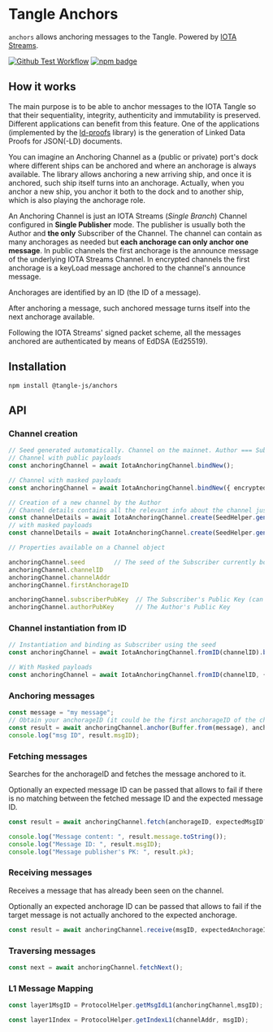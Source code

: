 # Tangle Anchors

 `anchors` allows anchoring messages to the Tangle. Powered by [IOTA Streams](https://github.com/iotaledger/streams). 

 [![Github Test Workflow](https://github.com/iotaledger/tangle.js/workflows/Anchors%20Test/badge.svg)](https://github.com/iotaledger/tangle.js/actions/workflows/anchors-test.yaml)
 [![npm badge](https://img.shields.io/npm/dm/%40tangle-js%2Fanchors.svg)](https://www.npmjs.com/package/@tangle-js/anchors)

## How it works

The main purpose is to be able to anchor messages to the IOTA Tangle so that their sequentiality, 
integrity, authenticity and immutability is preserved. Different applications can benefit from this feature. 
One of the applications (implemented by the [ld-proofs](../ld-proofs) library) is the generation 
of Linked Data Proofs for JSON(-LD) documents. 

You can imagine an Anchoring Channel as a (public or private) port's dock where different ships 
can be anchored and where an anchorage is always available. The library allows anchoring a new 
arriving ship, and once it is anchored, such ship itself turns into an anchorage. 
Actually, when you anchor a new ship, you anchor it both to the dock and to another ship, 
which is also playing the anchorage role.

An Anchoring Channel is just an IOTA Streams (*Single Branch*) Channel configured in **Single Publisher** mode. 
The publisher is usually both the Author and **the only** Subscriber of the Channel. 
The channel can contain as many anchorages as needed but **each anchorage can only anchor one message**. 
In public channels the first anchorage is the announce message of the underlying IOTA Streams Channel. 
In encrypted channels the first anchorage is a keyLoad message anchored to the channel's announce message. 

Anchorages are identified by an ID (the ID of a message). 

After anchoring a message, such anchored message turns itself into the next anchorage available. 

Following the IOTA Streams' signed packet scheme, all the messages anchored are authenticated by means of EdDSA (Ed25519). 

## Installation

```
npm install @tangle-js/anchors
```

## API

### Channel creation

```ts
// Seed generated automatically. Channel on the mainnet. Author === Subscriber. 
// Channel with public payloads
const anchoringChannel = await IotaAnchoringChannel.bindNew();

// Channel with masked payloads
const anchoringChannel = await IotaAnchoringChannel.bindNew({ encrypted: true });

// Creation of a new channel by the Author
// Channel details contains all the relevant info about the channel just created
const channelDetails = await IotaAnchoringChannel.create(SeedHelper.generateSeed());
// with masked payloads
const channelDetails = await IotaAnchoringChannel.create(SeedHelper.generateSeed(), { encrypted: true });

// Properties available on a Channel object

anchoringChannel.seed        // The seed of the Subscriber currently bound to the channel
anchoringChannel.channelID
anchoringChannel.channelAddr
anchoringChannel.firstAnchorageID

anchoringChannel.subscriberPubKey  // The Subscriber's Public Key (can be the same as Author's)
anchoringChannel.authorPubKey      // The Author's Public Key 
```

### Channel instantiation from ID

```ts
// Instantiation and binding as Subscriber using the seed
const anchoringChannel = await IotaAnchoringChannel.fromID(channelID).bind(seed);
```

```ts
// With Masked payloads
const anchoringChannel = await IotaAnchoringChannel.fromID(channelID, { encrypted: true }).bind(seed);
```

### Anchoring messages

```ts
const message = "my message";
// Obtain your anchorageID (it could be the first anchorageID of the channel)
const result = await anchoringChannel.anchor(Buffer.from(message), anchorageID);
console.log("msg ID", result.msgID);
```

### Fetching messages

Searches for the anchorageID and fetches the message anchored to it. 


Optionally an expected message ID can be passed that allows to fail 
if there is no matching between the fetched message ID and the expected message ID. 

```ts
const result = await anchoringChannel.fetch(anchorageID, expectedMsgID?);

console.log("Message content: ", result.message.toString());
console.log("Message ID: ", result.msgID);
console.log("Message publisher's PK: ", result.pk);
``` 

### Receiving messages

Receives a message that has already been seen on the channel. 

Optionally an expected anchorage ID can be passed that allows to fail 
if the target message is not actually anchored to the expected anchorage. 

```ts
const result = await anchoringChannel.receive(msgID, expectedAnchorageID?);
``` 

### Traversing messages

```ts
const next = await anchoringChannel.fetchNext();
```

### L1 Message Mapping

```ts
const layer1MsgID = ProtocolHelper.getMsgIdL1(anchoringChannel,msgID);

const layer1Index = ProtocolHelper.getIndexL1(channelAddr, msgID);
```
